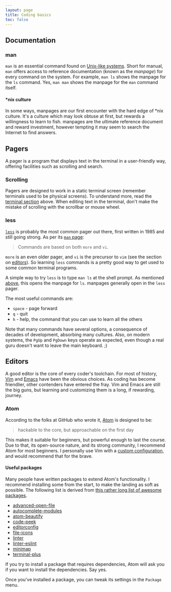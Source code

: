 ```yaml
---
layout: page
title: Coding basics
toc: false
---
```


<!-- ## Intro -->
<!--  -->
<!-- I've been programming computers for over 30 years, using the shell -->
<!-- for most of that time. Here are some insights, which should help anyone -->
<!-- get up to speed. There are  -->

<!-- ## Terminals -->
<!-- ## Shells -->
## Documentation

### man

`man` is an essential command found on [Unix-like
systems](https://en.wikipedia.org/wiki/Unix-like). Short for manual,
`man` offers access to reference documentation (known as the *manpage*) for every command
on the system. For example, `man ls` shows the manpage for the `ls`
command. Yes, `man man` shows the manpage for the `man` command itself.

#### *nix culture

In some ways, manpages are our first encounter with the hard edge of
\*nix culture. It's a culture which may look obtuse at first, but
rewards a willingness to learn to fish. manpages are the ultimate
reference document and reward investment, however tempting it may seem
to search the Internet to find answers.

## Pagers

A pager is a program that displays text in the terminal in a
user-friendly way, offering facilities such as scrolling and search.

### Scrolling

Pagers are designed to work in a static terminal screen (remember
terminals used to be physical screens).  To understand more, read the
[terminal section](#terminals) above. When editing text in the terminal,
don't make the mistake of scrolling with the scrollbar or mouse wheel.

### less

[`less`](http://www.greenwoodsoftware.com/less/index.html) is
probably the most common pager out there, first written in 1985 and
still going strong. As per its [`man` page](https://linux.die.net/man/1/less):
> Commands are based on both `more` and `vi`.

`more` is an even older pager, and `vi` is the precursor to `vim` (see
the section on [editors](#editors)). So learning `less` commands is a
pretty good way to get used to some common terminal programs.

A simple way to try `less` is to type `man ls` at the shell
prompt. As mentioned [above](#man), this opens the manpage for `ls`.
manpages generally open in the `less` pager.

The most useful commands are:

* `space` - page forward
* `q` - quit
* `h` - help, the command that you can use to learn all the others

Note that many commands have several options, a consequence of decades
of development, absorbing many cultures. Also, on modern systems, the
`PgUp` and `PgDown` keys operate as expected, even though a real guru
doesn't want to leave the main keyboard. ;)

## Editors

A good editor is the core of every coder's toolchain. For most of
history, [Vim](https://www.vim.org/) and
[Emacs](https://www.gnu.org/software/emacs/) have been the obvious
choices. As coding has become friendlier, other contenders have entered
the fray. Vim and Emacs are still the big guns, but learning and
customizing them is a long, if rewarding, journey.

### Atom

According to the folks at GitHub who wrote it, [Atom](https://atom.io/) is designed to be:
> hackable to the core, but approachable on the first day

This makes it suitable for beginners, but powerful enough to last the
course. Due to that, its open-source nature, and its strong community, I
recommend Atom for most beginners. I personally use Vim with a [custom
configuration](https://github.com/antgel/dotfiles-vcsh/blob/master/.vimrc),
and would recommend that for the brave.

#### Useful packages

Many people have written packages to extend Atom's functionality. I
recommend installing some from the start, to make the landing as soft as
possible. The following list is derived from [this rather long list of awesome packages](https://github.com/mehcode/awesome-atom).

* [advanced-open-file](https://atom.io/packages/advanced-open-file)
* [autocomplete-modules](https://atom.io/packages/autocomplete-modules)
* [atom-beautify](https://atom.io/packages/atom-beautify)
* [code-peek](https://atom.io/packages/code-peek)
* [editorconfig](https://atom.io/packages/editorconfig)
* [file-icons](https://atom.io/packages/file-icons)
* [linter](https://atom.io/packages/linter)
* [linter-eslint](https://atom.io/packages/linter-eslint)
* [minimap](https://atom.io/packages/minimap)
* [terminal-plus](https://atom.io/packages/terminal-plus)

If you try to install a package that requires dependencies, Atom will
ask you if you want to install the dependencies. Say yes.

Once you've installed a package, you can tweak its settings in the `Package` menu.

<!-- ### Vim -->
<!--  -->
<!-- As I said above, I don't recommend Vim for most beginners. However, it's -->
<!-- a good idea to have a handle on some basic Vim commands. -->

<!-- ## Shell -->
<!--  -->
<!-- ### Basic commands -->
<!--  -->
<!-- ## Git -->
<!--  -->
<!-- ### Basic commands -->
<!--  -->
<!-- * `git status` -->
<!-- * `git fetch` -->
<!-- * `git pull` -->
<!-- * `git rebase` -->
<!-- * `git reset` -->
<!-- * `git clean` -->
<!--  -->
<!-- ### Merge tool -->
<!--  -->
<!-- Meld -->
<!-- Linters -->
<!-- eslint -->
<!-- mdl -->

